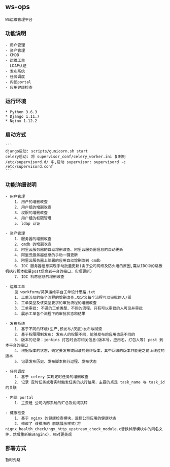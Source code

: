 ## ws-ops
    WS运维管理平台

### 功能说明
    - 用户管理
    - 资产管理
    - CMDB
    - 运维工单
    - LDAP认证
    - 发布系统
    - 任务调度
    - 内部portal
    - 应用健康检查

### 运行环境   
    * Python 3.6.3
    * Django 1.11.7
    * Nginx 1.12.2

### 启动方式
    ```
    django启动: scripts/gunicorn.sh start
    celery启动: 将 supervisor_conf/celery_worker.ini 复制到 /etc/supervisord.d/ 中,启动 supervisor: supervisord -c /etc/supervisord.conf 
    ```
### 功能详细说明
    - 用户管理
        1. 用户的增删改查
        2. 用户组的增删改查
        3. 权限的增删改查
        4. 用户组的权限管理
        5. ldap 认证

    - 资产管理
        1. 服务器的增删改查
        2. cmdb 的增删改查
        3. 阿里云服务器的自动增删改查、阿里云服务器信息的自动更新
        4. 阿里云服务器信息的手动一键更新
        5. 阿里云服务器上部署的应用自动增删改到 cmdb
        6. IDC 服务器信息实现手动批量更新(由于公司网络及防火墙的原因,需从IDC中的跳板机执行脚本批量post信息到平台的接口，实现更新)
        7. IDC 机房信息的增删改查

    - 运维工单
        见 workform/莴笋运维平台工单设计思路.txt
        1. 工单涉及的每个流程的增删改查,及定义每个流程可以审批的人/组
        2. 工单类型及该类型要求的审批流程的增删改查
        3. 工单审批: 不通的工单类型、不同的流程，只有可以审批的人可见并审批
        4. 展示工单各个流程下的审批状态和结果

    - 发布系统
        1. 基于不同的环境(生产,预发布/灰度)发布与回滚
        2. 基于权限限制发布: 发布人的权限不同，能够发布的应用也是不同的
        3. 版本的记录：jenkins 打包时会将相关信息(版本号，应用名，打包人等) post 到本平台的接口
        4. 根据版本的状态，确定要发布或回滚的最终版本，其中回滚的版本只能是之前上线过的版本
        5. 记录发布历史、发布脚本执行过程、发布状态
    
    - 任务调度
        1. 基于 celery 实现定时任务的增删改查
        2. 记录 定时任务或者实时触发任务的执行结果，主要的点是 task_name 与 task_id 的关联

    - 内部 portal
        1. 主要是 公司内部系统的汇总及访问跳转

    - 健康检查
        1. 基于 nginx 的健康检查模块，监控公司应用的健康状态
        2. 修改了 该模块的 前端展示样式(将nignx_health_check/ngx_http_upstream_check_module.c替换掉原模块中的同名文件，然后重新编译nginx)，相对更美观

### 部署方式
    暂时先略
